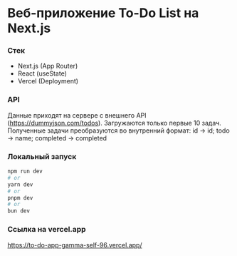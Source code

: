# Веб-приложение To-Do List на Next.js

### Стек
- Next.js (App Router)
- React (useState)
- Vercel (Deployment)

### API
Данные приходят на сервере с внешнего API (https://dummyjson.com/todos). Загружаются только первые 10 задач. Полученные задачи преобразуются во внутренний формат: id -> id; todo -> name; completed -> completed

### Локальный запуск
```bash
npm run dev
# or
yarn dev
# or
pnpm dev
# or
bun dev
```

### Ссылка на vercel.app
https://to-do-app-gamma-self-96.vercel.app/

